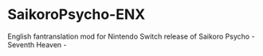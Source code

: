 # SaikoroPsycho-ENX
English fantranslation mod for Nintendo Switch release of Saikoro Psycho - Seventh Heaven -
